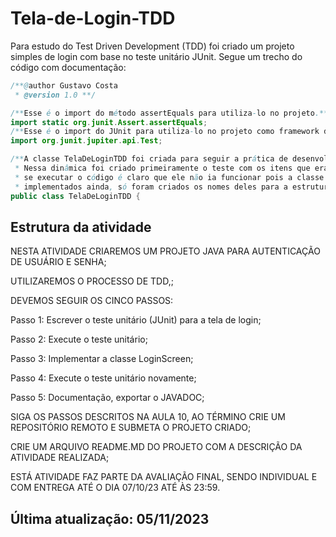 # Tela-de-Login-TDD
Para estudo do Test Driven Development (TDD) foi criado um projeto simples de login com base no teste unitário JUnit. Segue um trecho do código com documentação:
```java
/**@author Gustavo Costa
 * @version 1.0 **/

/**Esse é o import do método assertEquals para utiliza-lo no projeto.**/
import static org.junit.Assert.assertEquals;
/**Esse é o import do JUnit para utiliza-lo no projeto como framework de testagem.**/
import org.junit.jupiter.api.Test;

/**A classe TelaDeLoginTDD foi criada para seguir a prática de desenvolvimento de projeto a partir de teste. 
 * Nessa dinâmica foi criado primeiramente o teste com os itens que eram necessários em seu interior. Aso
 * se executar o código é claro que ele não ia funcionar pois a classe e método a serem testados não foram
 * implementados ainda, só foram criados os nomes deles para a estrutura do teste unitário.**/
public class TelaDeLoginTDD {
```

## Estrutura da atividade
NESTA ATIVIDADE CRIAREMOS UM PROJETO JAVA PARA AUTENTICAÇÃO DE USUÁRIO E SENHA;

UTILIZAREMOS O PROCESSO DE TDD,;

DEVEMOS SEGUIR OS CINCO PASSOS:

Passo 1: Escrever o teste unitário (JUnit) para a tela de login;

Passo 2: Execute o teste unitário;

Passo 3: Implementar a classe LoginScreen;

Passo 4: Execute o teste unitário novamente;

Passo 5: Documentação, exportar o JAVADOC;

SIGA OS PASSOS DESCRITOS NA AULA 10, AO TÉRMINO CRIE UM REPOSITÓRIO REMOTO E SUBMETA O PROJETO CRIADO;

CRIE UM ARQUIVO README.MD DO PROJETO COM A DESCRIÇÃO DA ATIVIDADE REALIZADA;

ESTÁ ATIVIDADE FAZ PARTE DA AVALIAÇÃO FINAL, SENDO INDIVIDUAL E COM ENTREGA ATÉ O DIA 07/10/23 ATÉ ÀS 23:59.

## Última atualização: 05/11/2023
